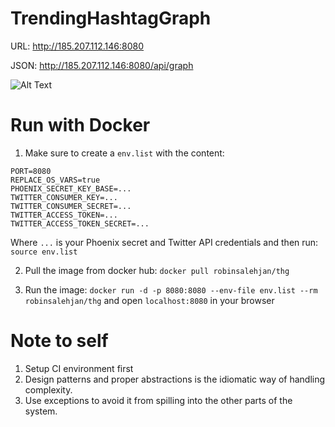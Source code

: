 # TrendingHashtagGraph

URL: http://185.207.112.146:8080

JSON: http://185.207.112.146:8080/api/graph

![Alt Text](https://github.com/robinsjdotcom/trendinghashtaggraph/blob/master/imgs/example.gif)

# Run with Docker

1. Make sure to create a `env.list` with the content:
```
PORT=8080
REPLACE_OS_VARS=true
PHOENIX_SECRET_KEY_BASE=...
TWITTER_CONSUMER_KEY=...
TWITTER_CONSUMER_SECRET=...
TWITTER_ACCESS_TOKEN=...
TWITTER_ACCESS_TOKEN_SECRET=...
```

Where `...` is your Phoenix secret and Twitter API credentials and then run: `source env.list`

2. Pull the image from docker hub: `docker pull robinsalehjan/thg`

3. Run the image: `docker run -d -p 8080:8080 --env-file env.list --rm robinsalehjan/thg` and open `localhost:8080` in your browser

# Note to self

1. Setup CI environment first
2. Design patterns and proper abstractions is the idiomatic way of handling complexity.
3. Use exceptions to avoid it from spilling into the other parts of the system.
